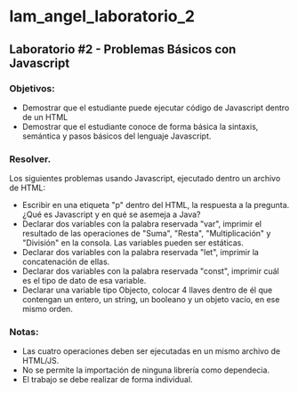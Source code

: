 # lam_angel_laboratorio_2
## Laboratorio #2 - Problemas Básicos con Javascript

### Objetivos:
* Demostrar que el estudiante puede ejecutar código de Javascript dentro de un HTML
* Demostrar que el estudiante conoce de forma básica la sintaxis, semántica y pasos básicos del lenguaje Javascript.

### Resolver.
Los siguientes problemas usando Javascript, ejecutado dentro un archivo de HTML:

* Escribir en una etiqueta "p" dentro del HTML, la respuesta a la pregunta.
¿Qué es Javascript y en qué se asemeja a Java?
* Declarar dos variables con la palabra reservada "var", imprimir el resultado de las operaciones de "Suma", "Resta", "Multiplicación" y "División" en la consola. Las variables pueden ser estáticas.
* Declarar dos variables con la palabra reservada "let", imprimir la concatenación de ellas.
* Declarar dos variables con la palabra reservada "const", imprimir cuál es el tipo de dato de esa variable.
* Declarar una variable tipo Objecto, colocar 4 llaves dentro de él que contengan un entero, un string, un booleano y un objeto vacío, en ese mismo orden.

### Notas:

* Las cuatro operaciones deben ser ejecutadas en un mismo archivo de HTML/JS.
* No se permite la importación de ninguna librería como dependecia.
* El trabajo se debe realizar de forma individual.
